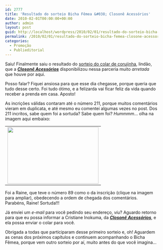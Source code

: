 ```yaml
---
id: 2777
title: 'Resultado do sorteio Bicha Fêmea &#038; Closonê Acessórios'
date: 2010-02-01T00:00:00+00:00
author: admin
layout: post
guid: http://localhost/wordpress/2010/02/01/resultado-do-sorteio-bicha-femea-closone-acessorios/
permalink: /2010/02/01/resultado-do-sorteio-bicha-femea-closone-acessorios/
categories:
  - Promoção
  - Publieditorial
---
```

Saiu! Finalmente saiu o resultado do [sorteio do colar de corujinha](http://www.trololodemulher.com.br/2010/01/18/sorteio-no-bicha-femea-em-parceria-com-a-closone-acessorios%e2%80%a6/), lindão, que a **_<a href="http://closone.blogspot.com/" target="_blank">Closonê Acessórios</a>_** disponibilizou nessa parceria muito _arretada_ que houve por aqui.

Posso falar? Fiquei ansiosa para que esse dia chegasse, porque queria que tudo desse certo. Foi tudo ótimo, e a felizarda vai ficar feliz da vida quando receber a prenda em casa. Aposto!

<!--more-->

As incrições válidas contaram até o número 211, porque muitos comentários vieram em duplicata, e até mesmo eu comentei algumas vezes no post. Dos 211 incritos, sabe quem foi a sortuda? Sabe quem foi? _Hummmm_… olha na imagem aqui embaixo:

<table align="center">
  <tr>
    <td>
      <a href="http://www.trololodemulher.com.br/blog/wp-content/uploads/2010/01/Resultado-sorteio-Bicha-Femea-Closone-Acessorios.jpg"><img class="aligncenter size-medium wp-image-4224" title="Resultado sorteio Bicha Fêmea & Closonê Acessórios" src="http://www.trololodemulher.com.br/blog/wp-content/uploads/2010/01/Resultado-sorteio-Bicha-Femea-Closone-Acessorios-300x187.jpg" alt="" width="300" height="187" /></a>
    </td>
  </tr>
</table>

Foi a Raine, que teve o número 89 como o da inscrição (clique na imagem para ampliar), obedecendo a ordem de chegada dos comentários. Parabéns, Raine! Sortuda!!!

Já enviei um _e-mail_ para você pedindo seu endereço, _viu_? Aguardo retorno para que eu possa informar a Cristiane Inokuma, da **_<a href="http://closone.blogspot.com/" target="_blank">Closonê Acessórios</a>_**, e ela possa enviar o colar para você.

Obrigada a todas que participaram desse primeiro sorteio e, oh! Aguardem as cenas dos próximos capítulos e continuem acompanhando o Bicha Fêmea, porque vem outro sorteio por aí, muito antes do que você imagina…